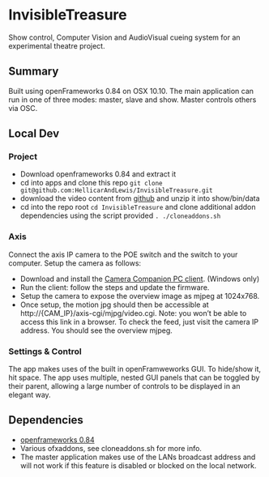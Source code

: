 # InvisibleTreasure
Show control, Computer Vision and AudioVisual cueing system for an experimental theatre project.

## Summary
Built using openFrameworks 0.84 on OSX 10.10. The main application can run in one of three modes: master, slave and show. Master controls others via OSC.


## Local Dev
### Project
-   Download openframeworks 0.84 and extract it
-   cd into apps and clone this repo `git clone git@github.com:HellicarAndLewis/InvisibleTreasure.git`
-   download the video content from [github](https://github.com/HellicarAndLewis/InvisibleTreasure/releases) and unzip it into show/bin/data
-   cd into the repo root `cd InvisibleTreasure` and clone additional addon dependencies using the script provided `. ./cloneaddons.sh`

### Axis 
Connect the axis IP camera to the POE switch and the switch to your computer. Setup the camera as follows:
-   Download and install the [Camera Companion PC client](http://www.axis.com/my/en/products/axis-camera-companion#). (Windows only)
-   Run the client: follow the steps and update the firmware.
-   Setup the camera to expose the overview image as mjpeg at 1024x768.
-   Once setup, the motion jpg should then be accessible at http://{CAM_IP}/axis-cgi/mjpg/video.cgi. Note: you won’t be able to access this link in a browser. To check the feed, just visit the camera IP address. You should see the overview mjpeg.


### Settings & Control
The app makes uses of the built in openFramweworks GUI. To hide/show it, hit space. The app uses multiple, nested GUI panels that can be toggled by their parent, allowing a large number of controls to be displayed in an elegant way.


## Dependencies
-	[openframeworks 0.84](http://www.openframeworks.cc/download/)
-   Various ofxaddons, see cloneaddons.sh for more info.
-   The master application makes use of the LANs broadcast address and will not work if this feature is disabled or blocked on the local network.